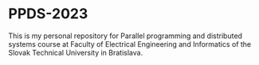 # PPDS-2023
This is my personal repository for Parallel programming and distributed systems course at Faculty of Electrical Engineering and Informatics of the Slovak Technical University in Bratislava.